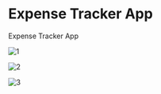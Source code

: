 # Expense Tracker App

Expense Tracker App

![1](https://github.com/BilalSevinc16/Expense_Tracker_App/assets/146417248/a6700097-9b30-42cd-9541-40907959732a)

![2](https://github.com/BilalSevinc16/Expense_Tracker_App/assets/146417248/0fbc317b-53c2-4ff2-a5e0-e32d7ebc60ff)

![3](https://github.com/BilalSevinc16/Expense_Tracker_App/assets/146417248/c6d8a169-4dcf-400c-8450-bb95ae8fed52)
